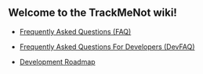 ## Welcome to the TrackMeNot wiki!

* [Frequently Asked Questions (FAQ)](http://cs.nyu.edu/trackmenot/faq.html)

* [Frequently Asked Questions For Developers (DevFAQ)](https://github.com/vtoubiana/TrackMeNot/wiki/DevFAQ)

* [Development Roadmap](https://github.com/vtoubiana/TrackMeNot/wiki/Roadmap)
